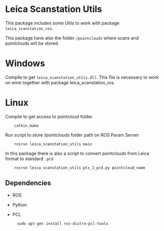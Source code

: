 # Leica Scanstation Utils
This package includes some Utils to work with package `leica_scanstation_ros`.

This package have also the folder `/pointclouds` where scans and pointclouds will be stored. 

# Windows #
Compile to get `leica_scanstation_utils.dll`. This file is necessary to work on wine together with package leica_scanstation_ros.

# Linux # 
Compile to get access to pointcloud folder. 

        catkin_make

Run script to store /pointclouds folder path on ROS Param Server

        rosrun leica_scanstation_utils main

In this package there is also a script to convert pointclouds from Leica format to standard `.pcd`

        rosrun leica_scanstation_utils ptx_2_pcd.py pointcloud_name



## Dependencies
- ROS
- Python 
- PCL

        sudo apt-get install ros-distro-pcl-tools
